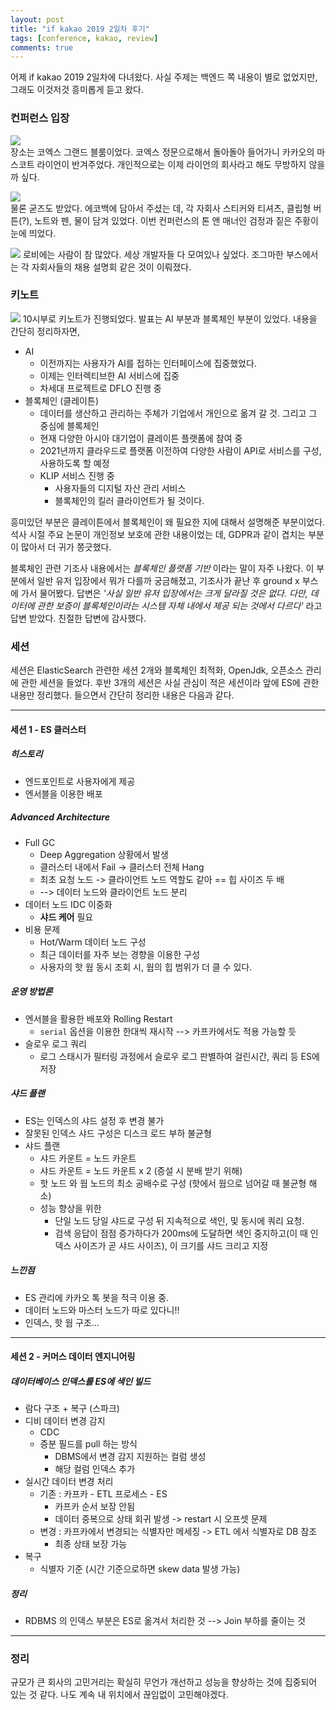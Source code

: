 ```yaml
---
layout: post
title: "if kakao 2019 2일차 후기"
tags: [conference, kakao, review]
comments: true
---
```



어제 if kakao 2019 2일차에 다녀왔다. 사실 주제는 백엔드 쪽 내용이 별로 없었지만, 그래도 이것저것 흥미롭게 듣고 왔다. 

### 컨퍼런스 입장
![](../images/docs/ifkakao2019-ryan.JPG)   
장소는 코엑스 그랜드 블룸이었다. 
코엑스 정문으로해서 돌아돌아 들어가니 카카오의 마스코트 라이언이 반겨주었다. 
개인적으로는 이제 라이언의 회사라고 해도 무방하지 않을까 싶다. 

![](../images/docs/ifkakao2019-goods.JPG)    
물론 굳즈도 받았다. 
에코백에 담아서 주셨는 데, 각 자회사 스티커와 티셔츠, 클립형 버튼(?), 노트와 펜, 물이 담겨 있었다. 
이번 컨퍼런스의 톤 앤 매너인 검정과 짙은 주황이 눈에 띄었다. 

![](../images/docs/ifkakao2019-robby.JPG) 
로비에는 사람이 참 많았다. 
세상 개발자들 다 모여있나 싶었다. 
조그마한 부스에서는 각 자회사들의 채용 설명회 같은 것이 이뤄졌다. 

### 키노트
![](../images/docs/ifkakao2019-keynote.JPG)
10시부로 키노트가 진행되었다. 
발표는 AI 부분과 블록체인 부분이 있었다. 
내용을 간단히 정리하자면,

* AI 
    * 이전까지는 사용자가 AI를 접하는 인터페이스에 집중했었다.
    * 이제는 인터렉티브한 AI 서비스에 집중
    * 차세대 프로젝트로 DFLO 진행 중
* 블록체인 (클레이튼)
    * 데이터를 생산하고 관리하는 주체가 기업에서 개인으로 옮겨 갈 것. 그리고 그 중심에 블록체인
    * 현재 다양한 아시아 대기업이 클레이튼 플랫폼에 참여 중
    * 2021년까지 클라우드로 플랫폼 이전하여 다양한 사람이 API로 서비스를 구성, 사용하도록 할 예정
    * KLIP 서비스 진행 중
        * 사용자들의 디지털 자산 관리 서비스
        * 블록체인의 킬러 클라이언트가 될 것이다. 

흥미있던 부분은 클레이튼에서 블록체인이 왜 필요한 지에 대해서 설명해준 부분이었다. 
석사 시절 주요 논문이 개인정보 보호에 관한 내용이었는 데, GDPR과 같이 겹치는 부분이 많아서 더 귀가 쫑긋했다.  
    
블록체인 관련 기조사 내용에서는 *블록체인 플랫폼 기반* 이라는 말이 자주 나왔다. 
이 부분에서 일반 유저 입장에서 뭐가 다를까 궁금해졌고, 기조사가 끝난 후 ground x 부스에 가서 물어봤다. 
답변은 *'사실 일반 유저 입장에서는 크게 달라질 것은 없다. 다만, 데이터에 관한 보증이 블록체인이라는 시스템 자체 내에서 제공 되는 것에서 다르다'* 라고 답변 받았다. 
친절한 답변에 감사했다. 

### 세션  
세션은 ElasticSearch 관련한 세션 2개와 블록체인 최적화, OpenJdk, 오픈소스 관리에 관한 세션을 들었다. 
후반 3개의 세션은 사실 관심이 적은 세션이라 앞에 ES에 관한 내용만 정리했다. 
들으면서 간단히 정리한 내용은 다음과 같다. 

---
#### 세션 1 -  ES 클러스터
##### 히스토리
* 엔드포인트로 사용자에게 제공
* 엔서블을 이용한 배포

##### Advanced Architecture 
* Full GC
	* Deep Aggregation 상황에서 발생
	* 클러스터 내에서 Fail -> 클러스터 전체 Hang
	* 최초 요청 노드 -> 클라이언트 노드 역할도 같아 == 힙 사이즈 두 배
	* --> 데이터 노드와 클라이언트 노드 분리
* 데이터 노드 IDC 이중화
	* **샤드 케어** 필요
* 비용 문제
	* Hot/Warm 데이터 노드 구성
	* 최근 데이터를 자주 보는 경향을 이용한 구성
	* 사용자의 핫 웜 동시 조회 시, 웜의 힙 범위가 더 클 수 있다. 

##### 운영 방법론
* 엔서블을 활용한 배포와 Rolling Restart
	* `serial` 옵션을 이용한 한대씩 재시작 --> 카프카에서도 적용 가능할 듯
* 슬로우 로그 쿼리
	* 로그 스태시가 필터링 과정에서 슬로우 로그 판별하여 걸린시간, 쿼리 등 ES에 저장

##### 샤드 플랜
* ES는 인덱스의 샤드 설정 후 변경 불가
* 잘못된 인덱스 샤드 구성은 디스크 로드 부하 불균형
* 샤드 플랜
	* 샤드 카운트 = 노드 카운트
	* 샤드 카운트 = 노드 카운트 x 2 (증설 시 분배 받기 위해)
	* 핫 노드 와 웜 노드의 최소 공배수로 구성 (핫에서 웜으로 넘어갈 때 불균형 해소)
	* 성능 향상을 위한 
		* 단일 노드 당일 샤드로 구성 뒤 지속적으로 색인, 및 동시에 쿼리 요청. 
		* 검색 응답이 점점 증가하다가 200ms에 도달하면 색인 중지하고(이 때 인덱스 사이즈가 곧 샤드 사이즈), 이 크기를 샤드 크리고 지정

##### 느낀점
* ES 관리에 카카오 톡 봇을 적극 이용 중.
* 데이터 노드와 마스터 노드가 따로 있다니!!
* 인덱스, 핫 웜 구조...

---

#### 세션 2 - 커머스 데이터 엔지니어링 
##### 데이터베이스 인덱스를 ES에 색인 빌드
* 람다 구조 + 복구 (스파크)
* 디비 데이터 변경 감지 
	* CDC 
	* 증분 필드를 pull 하는 방식
		* DBMS에서 변경 감지 지원하는 컬럼 생성
		* 해당 컬럼 인덱스 추가
* 실시간 데이터 변경 처리
	* 기존 : 카프카 - ETL 프로세스 - ES
		* 카프카 순서 보장 안됨
		* 데이터 중복으로 상태 회귀 발생 -> restart 시 오프셋 문제
	* 변경 : 카프카에서 변경되는 식별자만 메세징 -> ETL 에서 식별자로 DB 참조
		* 최종 상태 보장 가능
* 복구
	* 식별자 기준 (시간 기준으로하면 skew data 발생 가능)

##### 정리
* RDBMS 의 인덱스 부분은 ES로 옮겨서 처리한 것 --> Join 부하를 줄이는 것

---

### 정리
규모가 큰 회사의 고민거리는 확실히 무언가 개선하고 성능을 향상하는 것에 집중되어 있는 것 같다. 
나도 계속 내 위치에서 끊임없이 고민해야겠다.  
  


